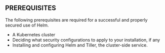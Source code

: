 ## PREREQUISITES
The following prerequisites are required for a successful and properly secured use of Helm.

* A Kubernetes cluster
* Deciding what security configurations to apply to your installation, if any
* Installing and configuring Helm and Tiller, the cluster-side service.
